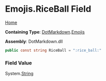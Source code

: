 # Emojis\.RiceBall Field

[Home](../../../README.md)

**Containing Type**: [DotMarkdown](../../README.md)\.[Emojis](../README.md)

**Assembly**: DotMarkdown\.dll

```csharp
public const string RiceBall = ":rice_ball:"
```

### Field Value

System\.[String](https://docs.microsoft.com/en-us/dotnet/api/system.string)
